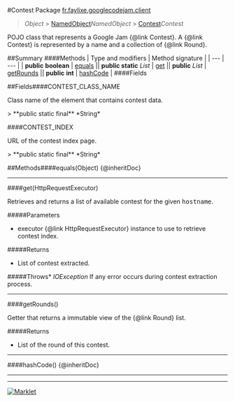 #Contest
Package [fr.faylixe.googlecodejam.client](README.md)<br>

> *Object* > [NamedObject](common/NamedObject.md)*NamedObject* > [Contest](Contest.md)*Contest*

<p>POJO class that represents a Google Jam {@link Contest}.
 A {@link Contest} is represented by a name and a
 collection of {@link Round}.</p>

##Summary
####Methods
| Type and modifiers | Method signature |
| --- | --- |
| **public** **boolean** | [equals](#equalsobject) || **public static** *List* | [get](#gethttprequestexecutor) || **public** *List* | [getRounds](#getrounds) || **public** **int** | [hashCode](#hashcode) |
####Fields

##Fields####CONTEST_CLASS_NAME
<p>Class name of the element that contains contest data.</p>
> **public static final** *String*

####CONTEST_INDEX
<p>URL of the contest index page.</p>
> **public static final** *String*


##Methods####equals(Object)
{@inheritDoc}

---

####get(HttpRequestExecutor)
<p>Retrieves and returns a list of available
 contest for the given <tt>hostname</tt>.</p>

#####Parameters
* executor {@link HttpRequestExecutor} instance to use to retrieve contest index.

#####Returns
* List of contest extracted.

#####Throws* *IOException* If any error occurs during contest extraction process.

---

####getRounds()
<p>Getter that returns a immutable view
 of the {@link Round} list.</p>

#####Returns
* List of the round of this contest.

---

####hashCode()
{@inheritDoc}

---

---

[![Marklet](https://img.shields.io/badge/Generated%20by-Marklet-green.svg)](https://github.com/Faylixe/marklet)